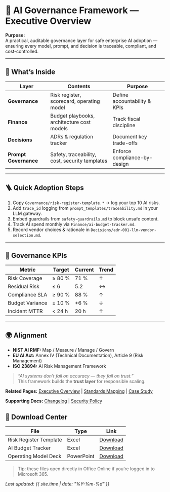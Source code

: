 ﻿# 🧭 AI Governance Framework — Executive Overview

**Purpose:**  
A practical, auditable governance layer for safe enterprise AI adoption — ensuring every model, prompt, and decision is traceable, compliant, and cost-controlled.

---

## 🧩 What’s Inside

| Layer | Contents | Purpose |
|-------|-----------|----------|
| **Governance** | Risk register, scorecard, operating model | Define accountability & KPIs |
| **Finance** | Budget playbooks, architecture cost models | Track fiscal discipline |
| **Decisions** | ADRs & regulation tracker | Document key trade-offs |
| **Prompt Governance** | Safety, traceability, cost, security templates | Enforce compliance-by-design |

---

## 🪜 Quick Adoption Steps

1. Copy `Governance/risk-register-template.*` → log your top 10 AI risks.  
2. Add `trace_id` logging from `prompt_templates/traceability.md` in your LLM gateway.  
3. Embed guardrails from `safety-guardrails.md` to block unsafe content.  
4. Track AI spend monthly via `Finance/ai-budget-tracker.md`.  
5. Record vendor choices & rationale in `Decisions/adr-001-llm-vendor-selection.md`.

---

## 🧭 Governance KPIs

| Metric | Target | Current | Trend |
|---------|---------|----------|--------|
| Risk Coverage | ≥ 80 % | 71 % | ↑ |
| Residual Risk | ≤ 6 | 5.2 | ↔ |
| Compliance SLA | ≥ 90 % | 88 % | ↑ |
| Budget Variance | ± 10 % | +6 % | ↓ |
| Incident MTTR | < 24 h | 20 h | ↑ |

---

## 🌍 Alignment

- **NIST AI RMF:** Map / Measure / Manage / Govern  
- **EU AI Act:** Annex IV (Technical Documentation), Article 9 (Risk Management)  
- **ISO 23894:** AI Risk Management Framework  

> *“AI systems don’t fail on accuracy — they fail on trust.”*  
> This framework builds the **trust layer** for responsible scaling.

**Related Pages:** [Executive Overview](docs/README.md) | [Standards Mapping](Governance/standards-mapping.md) | [Case Study](CASE-STUDY.md)

**Supporting Docs:** [Changelog](CHANGELOG.md) | [Security Policy](SECURITY.md)

## 📂 Download Center

| File | Type | Link |
|------|------|------|
| Risk Register Template | Excel | [Download](./Governance/risk-register-template.xlsx) |
| AI Budget Tracker | Excel | [Download](./Finance/Budget-Playbook.xlsx) |
| Operating Model Deck | PowerPoint | [Download](./Governance/Operating-Model.pptx) |

> Tip: these files open directly in Office Online if you’re logged in to Microsoft 365.


_Last updated: {{ site.time | date: "%Y-%m-%d" }}_
